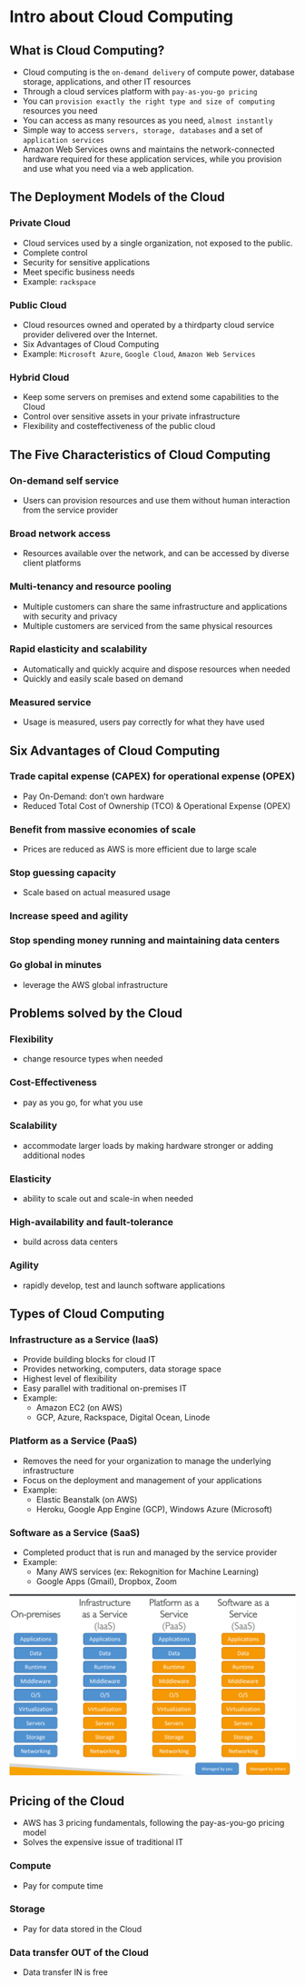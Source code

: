 # Intro about Cloud Computing

## What is Cloud Computing?

- Cloud computing is the ```on-demand delivery``` of compute power, database storage,
applications, and other IT resources
- Through a cloud services platform with ```pay-as-you-go pricing```
- You can ```provision exactly the right type and size of computing``` resources you need
- You can access as many resources as you need, ```almost instantly```
- Simple way to access ```servers, storage, databases``` and a set of ```application services```
- Amazon Web Services owns and maintains the network-connected hardware
required for these application services, while you provision and use what you need
via a web application.

## The Deployment Models of the Cloud

### Private Cloud

- Cloud services used by a single organization, not exposed to the public.
- Complete control
- Security for sensitive applications
- Meet specific business needs
- Example: ```rackspace```

### Public Cloud

- Cloud resources owned and operated by a thirdparty cloud service provider delivered over the Internet.
- Six Advantages of Cloud Computing
- Example: ```Microsoft Azure```, ```Google Cloud```, ```Amazon Web Services```

### Hybrid Cloud

- Keep some servers on premises and extend some capabilities to the Cloud
- Control over sensitive assets in your private infrastructure
- Flexibility and costeffectiveness of the public cloud

## The Five Characteristics of Cloud Computing

### On-demand self service

- Users can provision resources and use them without human interaction from the service provider

### Broad network access

- Resources available over the network, and can be accessed by diverse client platforms

### Multi-tenancy and resource pooling

- Multiple customers can share the same infrastructure and applications with security and privacy
- Multiple customers are serviced from the same physical resources

### Rapid elasticity and scalability

- Automatically and quickly acquire and dispose resources when needed
- Quickly and easily scale based on demand

### Measured service

- Usage is measured, users pay correctly for what they have used

## Six Advantages of Cloud Computing

### Trade capital expense (CAPEX) for operational expense (OPEX)

- Pay On-Demand: don’t own hardware
- Reduced Total Cost of Ownership (TCO) & Operational Expense (OPEX)

### Benefit from massive economies of scale

- Prices are reduced as AWS is more efficient due to large scale

### Stop guessing capacity

- Scale based on actual measured usage

### Increase speed and agility

### Stop spending money running and maintaining data centers

### Go global in minutes

- leverage the AWS global infrastructure

## Problems solved by the Cloud

### Flexibility

- change resource types when needed

### Cost-Effectiveness

- pay as you go, for what you use

### Scalability

- accommodate larger loads by making hardware stronger or
adding additional nodes

### Elasticity

- ability to scale out and scale-in when needed

### High-availability and fault-tolerance

- build across data centers

### Agility

- rapidly develop, test and launch software applications

## Types of Cloud Computing

### Infrastructure as a Service (IaaS)

- Provide building blocks for cloud IT
- Provides networking, computers, data storage space
- Highest level of flexibility
- Easy parallel with traditional on-premises IT
- Example:
  - Amazon EC2 (on AWS)
  - GCP, Azure, Rackspace, Digital Ocean, Linode

### Platform as a Service (PaaS)

- Removes the need for your organization to manage the underlying infrastructure
- Focus on the deployment and management of your applications
- Example:
  - Elastic Beanstalk (on AWS)
  - Heroku, Google App Engine (GCP), Windows Azure (Microsoft)

### Software as a Service (SaaS)

- Completed product that is run and managed by the service provider
- Example:
  - Many AWS services (ex: Rekognition for Machine Learning)
  - Google Apps (Gmail), Dropbox, Zoom

![types-cloud](types-cloud.png)

## Pricing of the Cloud

- AWS has 3 pricing fundamentals, following the pay-as-you-go pricing
model
- Solves the expensive issue of traditional IT

### Compute

- Pay for compute time

### Storage

- Pay for data stored in the Cloud

### Data transfer OUT of the Cloud

- Data transfer IN is free
